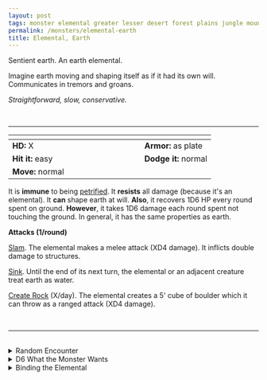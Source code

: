 ```yaml
---
layout: post
tags: monster elemental greater lesser desert forest plains jungle mountain rocky underdark magical earth astral
permalink: /monsters/elemental-earth
title: Elemental, Earth
---
```


Sentient earth. An earth elemental.

Imagine earth moving and shaping itself as if it had its own will. Communicates in tremors and groans.

_Straightforward, slow, conservative._

<br>

---

|  <span style="display: inline-block; width:250px"></span>  |  |
| -------- | --------|
| **HD:** X | **Armor:** as plate  |
| **Hit it:** easy    | **Dodge it:** normal  |
| **Move:** normal    |   | 

It is **immune** to being [petrified](/2020/11/10/extra-rules/#conditions). 
It **resists** all damage (because it's an elemental).
It **can** shape earth at will.
**Also**, it recovers 1D6 HP every round spent on ground.
**However**, it takes 1D6 damage each round spent not touching the ground. In general, it has the same properties as earth.

**Attacks (1/round)**

<ins>Slam</ins>. The elemental makes a melee attack (XD4 damage). It inflicts double damage to structures.

<ins>Sink</ins>. Until the end of its next turn, the elemental or an adjacent creature treat earth as water.

<ins>Create Rock</ins> (X/day). The elemental creates a 5' cube of boulder which it can throw as a ranged attack (XD4 damage).


<br>

---

<br>

<details markdown="1">
<summary>Random Encounter</summary>

1. **Monster:** 1D4 earth elementals.
1. **Lair:** Ever-shifting rocks. <br>    &nbsp; OR <br>    **Omen:** The earth shakes, save or fall prone.
1. **Spoor:** Area filled with dirt.
1. **Tracks:** Random things sunken into the ground.
1. **Trace:** Constant tremors.
1. **Trace:** A pale green shard from a summoning crystal.

</details>

<details markdown="1">
<summary>D6 What the Monster Wants </summary>

1. Raise a mountain.
1. Protect a cave or a mountain.
1. Fight air.
1. Fight fire
1. Fight water.
1. Return to earth.

</details>

<details markdown="1">
<summary>Binding the Elemental</summary>
 
You gain a [Spell Dice](https://saltygoo.github.io/class/magic-user#spells), one Doom Point and ...

1. ... your weight doubles.
1. ... the ground is against you.
1. ... you attract lightning.
1. ... you are magnetic.
1. ... you have +1 armor.
1. ... the spell word earth.  

If you roll a catastrophe, the elemental is released.

</details>
